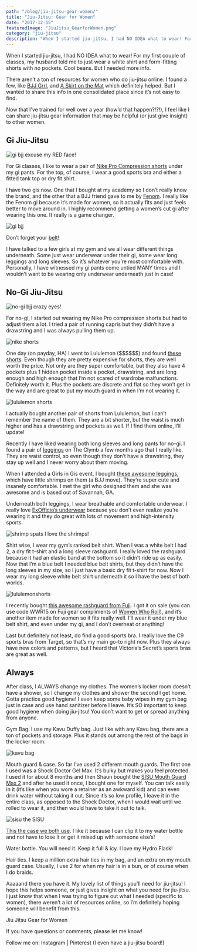 ```yaml
---
path: "/blog/jiu-jitsu-gear-women/"
title: "Jiu-Jitsu: Gear for Women"
date: "2017-12-15"
featuredImage: "JiuJitsu_GearforWomen.png"
category: "jiu-jitsu"
description: "When I started jiu-jitsu, I had NO IDEA what to wear! For my first couple of classes, my husband told me to just wear a white shirt and form-fitting shorts with no pockets."
---
```


When I started jiu-jitsu, I had NO IDEA what to wear! For my first couple of classes, my husband told me to just wear a white shirt and form-fitting shorts with no pockets.
Cool beans.
But I needed more info.

There aren’t a ton of resources for women who do jiu-jitsu online. I found a few, like [BJJ Grrl](https://bjjgrrl.wordpress.com/), and [A Skirt on the Mat](https://skirtonthemat.wordpress.com/) which definitely helped. But I wanted to share this info in one consolidated place since it’s not easy to find.

Now that I’ve trained for well over a year (how’d that happen?!?!), I feel like I can share jiu-jitsu gear information that may be helpful (or just give insight) to other women.

## Gi Jiu-Jitsu

![gi bjj](images/bjj1.jpg)
excuse my RED face!

For Gi classes, I like to wear a pair of [Nike Pro Compression shorts](https://amzn.to/2ZctBsN) under my gi pants. For the top, of course, I wear a good sports bra and either a fitted tank top or dry fit shirt.

I have two gis now. One that I bought at my academy so I don’t really know the brand, and the other that a BJJ friend gave to me by [Fenom](https://fenomkimonos.com/products.html). I really like the Fenom gi because it’s made for women, so it actually fits and just feels better to move around in. I highly recommend getting a women’s cut gi after wearing this one. It really is a game changer.

![gi bjj](images/bjj2.jpg)

Don’t forget your [belt](https://amzn.to/31RSLOU)!

I have talked to a few girls at my gym and we all wear different things underneath. Some just wear underwear under their gi, some wear long leggings and long sleeves. So it’s whatever you’re most comfortable with. Personally, I have witnessed my gi pants come untied MANY times and I wouldn’t want to be wearing only underwear underneath just in case!

## No-Gi Jiu-Jitsu

![no-gi bjj](images/nogi1.jpg)
crazy eyes!

For no-gi, I started out wearing my Nike Pro compression shorts but had to adjust them a lot. I tried a pair of running capris but they didn’t have a drawstring and I was always pulling them up.

![nike shorts](images/nikeshorts.png)

One day (on payday, HA) I went to Lululemon (\$\$\$\$\$\$) and found [these shorts](https://shop.lululemon.com/p/women-shorts/Align-Short-4-MD/_/prod9201275?color=36763&clickref=1100l6u4TzjX&CID=PHG_aff). Even though they are pretty expensive for shorts, they are well worth the price. Not only are they super comfortable, but they also have 4 pockets plus 1 hidden pocket inside a pocket, drawstring, and are long enough and high enough that I’m not scared of wardrobe malfunctions. Definitely worth it. Plus the pockets are discrete and flat so they won’t get in the way and are great to put my mouth guard in when I’m not wearing it.

![lululemon shorts](images/lululemonshorts.png)

I actually bought another pair of shorts from Lululemon, but I can’t remember the name of them. They are a bit shorter, but the waist is much higher and has a drawstring and pockets as well. If I find them online, I’ll update!

Recently I have liked wearing both long sleeves and long pants for no-gi. I found a pair of [leggings](https://www.theclymb.com/Product.aspx?l=00240107003800000000&p=CLW01275&s=00000&avad=55097_b16c36ced&a=Avantlink&utm_source=avantlink&utm_medium=affiliate&utm_campaign=cl) on The Clymb a few months ago that I really like. They are waist control, so even though they don’t have a drawstring, they stay up well and I never worry about them moving.

When I attended a Girls in Gis event, I bought [these awesome leggings](http://rollwithitbjj.com/product/leggings/), which have little shrimps on them (a BJJ move). They’re super cute and insanely comfortable. I met the girl who designed them and she was awesome and is based out of Savannah, GA.

Underneath both leggings, I wear breathable and comfortable underwear. I really love [ExOfficio’s underwear](https://amzn.to/2KIVioQ) because you don’t even realize you’re wearing it and they do great with lots of movement and high-intensity sports.

![shrimp spats](images/spats.jpg)
I love the shrimps!

Shirt wise, I wear my gym’s ranked belt shirt. When I was a white belt I had 2, a dry fit t-shirt and a long sleeve rashguard. I really loved the rashguard because it had an elastic band at the bottom so it didn’t ride up as easily. Now that I’m a blue belt I needed blue belt shirts, but they didn’t have the long sleeves in my size, so I just have a basic dry fit t-shirt for now. Now I wear my long sleeve white belt shirt underneath it so I have the best of both worlds.

![lululemonshorts](images/nogi2.jpg)

I recently bought [this awesome rashguard from Fuji](https://fujisports.com/products/tribal-womens-rashguard-2525). I got it on sale (you can use code WWR15 on Fuji gear compliments of [Women Who Roll](https://www.instagram.com/womenwhorollbjj/)), and it’s another item made for women so it fits really well. I’ll wear it under my blue belt shirt, and even under my gi, and I don’t overheat or anything!

Last but definitely not least, do find a good sports bra. I really love the C9 sports bras from Target, so that’s my main go-to right now. Plus they always have new colors and patterns, but I heard that Victoria’s Secret’s sports bras are great as well.

## Always

After class, I ALWAYS change my clothes. The women’s locker room doesn’t have a shower, so I change my clothes and shower the second I get home. Gotta practice good hygiene! I even keep some baby wipes in my gym bag just in case and use hand sanitizer before I leave. It’s SO important to keep good hygiene when doing jiu-jitsu! You don’t want to get or spread anything from anyone.

Gym Bag. I use my Kavu Duffy bag. Just like with any Kavu bag, there are a ton of pockets and storage. Plus it stands out among the rest of the bags in the locker room.

![kavu bag](images/kavubag.png)

Mouth guard & case. So far I’ve used 2 different mouth guards. The first one I used was a Shock Doctor Gel Max. It’s bulky but makes you feel protected. I used it for about 8 months and then Shaun bought the [SISU Mouth Guard Max 2](https://amzn.to/31ZjwRL) and after he used it once, I bought one for myself. You can talk easily in it (it’s like when you wore a retainer as an awkward kid) and can even drink water without taking it out. Since it’s so low profile, I leave it in the entire class, as opposed to the Shock Doctor, when I would wait until we rolled to wear it, and then would have to take it out to talk.

![sisu](images/sisu.jpg)
the SISU

[This the case we both use](https://amzn.to/2Zj0tzO). I like it because I can clip it to my water bottle and not have to lose it or get it mixed up with someone else’s!

Water bottle. You will need it. Keep it full & icy. I love my Hydro Flask!

Hair ties. I keep a million extra hair ties in my bag, and an extra on my mouth guard case. Usually, I use 2 for when my hair is in a bun, or of course when I do braids.

Aaaaand there you have it. My lovely list of things you’ll need for jiu-jitsu! I hope this helps someone, or just gives insight on what you need for jiu-jitsu. I just know that when I was trying to figure out what I needed (specific to women), there weren’t a lot of resources online, so I’m definitely hoping someone will benefit from this.

Jiu Jitsu Gear for Women

If you have questions or comments, please let me know!

Follow me on: Instagram | Pinterest (I even have a jiu-jitsu board!)
